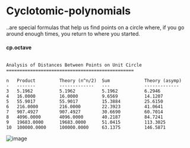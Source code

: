# Cyclotomic-polynomials
..are special formulas that help us find points on a circle where, if you go around enough times, you return to where you started.


#### cp.octave

```

Analysis of Distances Between Points on Unit Circle
================================================

n   Product         Theory (n^n/2)  Sum             Theory (asymp) 
-   -------         -------------   ---             -------------  
3   5.1962          5.1962          5.1962          6.2946         
4   16.0000         16.0000         9.6569          14.1207        
5   55.9017         55.9017         15.3884         25.6150        
6   216.0000        216.0000        22.3923         41.0641        
7   907.4927        907.4927        30.6690         60.7014        
8   4096.0000       4096.0000       40.2187         84.7241        
9   19683.0000      19683.0000      51.0415         113.3025       
10  100000.0000     100000.0000     63.1375         146.5871       

```

![image](https://github.com/user-attachments/assets/f60a05c3-15c7-4dc9-b721-053402a31f72)



